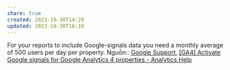 ```yaml
---
share: true
created: 2023-10-30T14:29
updated: 2023-10-30T18:19
---
```

For your reports to include Google-signals data you need a monthly average of 500 users per day per property.
Nguồn:: [Google Support](../../%CE%9E%20Ngu%E1%BB%93n%20v%C3%A0%20t%C3%A0i%20nguy%C3%AAn%20h%E1%BB%97%20tr%E1%BB%A3/%CE%9E%20Ngu%E1%BB%93n/Google%20Support.md), [[GA4] Activate Google signals for Google Analytics 4 properties - Analytics Help](https://support.google.com/analytics/answer/9445345?sjid=15541438504357375011-AP#zippy=%2Cin-this-article%2Ccross-platform-reporting)
